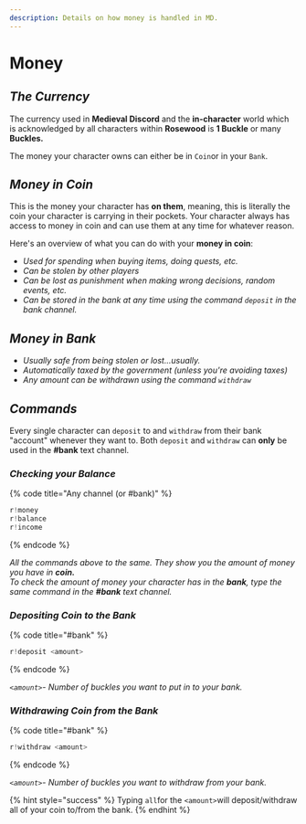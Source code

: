 ```yaml
---
description: Details on how money is handled in MD.
---
```


# Money

## _The Currency_

The currency used in **Medieval Discord** and the **in-character** world which is acknowledged by all characters within **Rosewood** is **1 Buckle** or many **Buckles.**

The money your character owns can either be in `Coin`or in your `Bank`.

## _Money in Coin_

This is the money your character has **on them**, meaning, this is literally the coin your character is carrying in their pockets. Your character always has access to money in coin and can use them at any time for whatever reason. 

Here's an overview of what you can do with your **money in coin**:

* _Used for spending when buying items, doing quests, etc._ 
* _Can be stolen by other players_ 
* _Can be lost as punishment when making wrong decisions, random events, etc._ 
* _Can be stored in the bank at any time using the command `deposit` in the bank channel._ 

## _Money in Bank_

* _Usually safe from being stolen or lost...usually._
* _Automatically taxed by the government \(unless you're avoiding taxes\)_
* _Any amount can be withdrawn using the command `withdraw`_

## _Commands_

Every single character can `deposit` to and `withdraw` from their bank "account" whenever they want to. Both `deposit` and `withdraw` can **only** be used in the **\#bank** text channel.

### _Checking your Balance_

{% code title="Any channel \(or \#bank\)" %}
```javascript
r!money
r!balance
r!income
```
{% endcode %}

_All the commands above to the same. They show you the amount of money you have in **coin.**  
To check the amount of money your character has in the **bank**, type the same command in the **\#bank** text channel._

### _Depositing Coin to the Bank_

{% code title="\#bank" %}
```javascript
r!deposit <amount>
```
{% endcode %}

_`<amount>`- Number of buckles you want to put in to your bank._

### _Withdrawing Coin from the Bank_

{% code title="\#bank" %}
```javascript
r!withdraw <amount>
```
{% endcode %}

_`<amount>`- Number of buckles you want to withdraw from your bank._

{% hint style="success" %}
Typing `all`for the `<amount>`will deposit/withdraw all of your coin to/from the bank.
{% endhint %}

